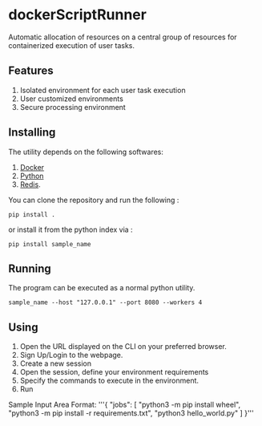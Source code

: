 # dockerScriptRunner
Automatic allocation of resources on a central group of resources for containerized execution of user tasks.

## Features

1. Isolated environment for each user task execution
2. User customized environments
3. Secure processing environment

## Installing

The utility depends on the following softwares:

1. [Docker](https://docs.docker.com/engine/install/)
2. [Python](https://www.python.org/downloads/)
3. [Redis](https://redis.io/docs/install/install-redis/).

You can clone the repository and run the following :

```shell
pip install .
```

or install it from the python index via :

```shell
pip install sample_name
```

## Running

The program can be executed as a normal python utility.

```shell
sample_name --host "127.0.0.1" --port 8080 --workers 4
```
## Using

1. Open the URL displayed on the CLI on your preferred browser.
2. Sign Up/Login to the webpage.
3. Create a new session
4. Open the session, define your environment requirements
5. Specify the commands to execute in the environment.
6. Run

Sample Input Area Format:
'''{
  "jobs": [
    "python3 -m pip install wheel", 
    "python3 -m pip install -r requirements.txt",
    "python3 hello_world.py"
  ]
}'''
